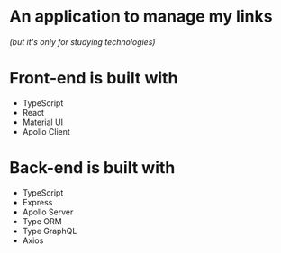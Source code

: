 # An application to manage my links
###### (but it's only for studying technologies)

# Front-end is built with
* TypeScript
* React
* Material UI
* Apollo Client

# Back-end is built with
* TypeScript
* Express
* Apollo Server
* Type ORM
* Type GraphQL
* Axios
